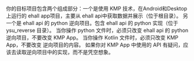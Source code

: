你的目标项目包含两个组成部分：一个是使用 KMP 技术，在Android和Desktop上运行的 ehall app项目，主要从 ehall api中获取数据并展示（位于根目录）。
另一个是 ehall api 的 python 逆向项目。包含 ehall api 的 python 实现（位于 ysu_reverse 目录）。
当你操作 python 文件时，必须只改变 ehall api 的 python 逆向项目，不要改变 KMP App。
当你操作 Kotlin 文件时，必须只改变 KMP App，不要改变 逆向项目的内容。
如果你对 KMP App 中使用的 API 有疑问，应该去读取逆向项目中的实现，而不是凭空想象。